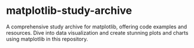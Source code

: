 # matplotlib-study-archive
A comprehensive study archive for matplotlib, offering code examples and resources. Dive into data visualization and create stunning plots and charts using matplotlib in this repository.
